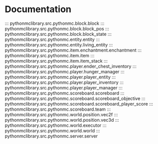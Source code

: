 # Documentation

::: pythonmclibrary.src.pythonmc.block.block
::: pythonmclibrary.src.pythonmc.block.block_pos
::: pythonmclibrary.src.pythonmc.block.block_state
::: pythonmclibrary.src.pythonmc.entity.entity
::: pythonmclibrary.src.pythonmc.entity.living_entity
::: pythonmclibrary.src.pythonmc.item.enchantment.enchantment
::: pythonmclibrary.src.pythonmc.item.item
::: pythonmclibrary.src.pythonmc.item.item_stack
::: pythonmclibrary.src.pythonmc.player.ender_chest_inventory
::: pythonmclibrary.src.pythonmc.player.hunger_manager
::: pythonmclibrary.src.pythonmc.player.player_entity
::: pythonmclibrary.src.pythonmc.player.player_inventory
::: pythonmclibrary.src.pythonmc.player.player_manager
::: pythonmclibrary.src.pythonmc.scoreboard.scoreboard
::: pythonmclibrary.src.pythonmc.scoreboard.scoreboard_objective
::: pythonmclibrary.src.pythonmc.scoreboard.scoreboard_player_score
::: pythonmclibrary.src.pythonmc.scoreboard.team
::: pythonmclibrary.src.pythonmc.world.position.vec2f
::: pythonmclibrary.src.pythonmc.world.position.vec3d
::: pythonmclibrary.src.pythonmc.world.executor
::: pythonmclibrary.src.pythonmc.world.world
::: pythonmclibrary.src.pythonmc.server.server

